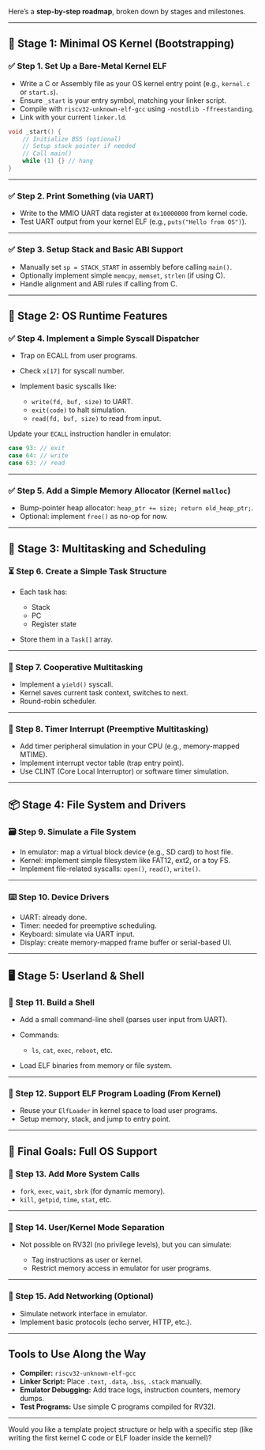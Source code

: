 Here’s a **step-by-step roadmap**, broken down by stages and milestones.

---

## 🧱 Stage 1: Minimal OS Kernel (Bootstrapping)

### ✅ Step 1. Set Up a Bare-Metal Kernel ELF

* Write a C or Assembly file as your OS kernel entry point (e.g., `kernel.c` or `start.s`).
* Ensure `_start` is your entry symbol, matching your linker script.
* Compile with `riscv32-unknown-elf-gcc` using `-nostdlib -ffreestanding`.
* Link with your current `linker.ld`.

```c
void _start() {
    // Initialize BSS (optional)
    // Setup stack pointer if needed
    // Call main()
    while (1) {} // hang
}
```

---

### ✅ Step 2. Print Something (via UART)

* Write to the MMIO UART data register at `0x10000000` from kernel code.
* Test UART output from your kernel ELF (e.g., `puts("Hello from OS")`).

---

### ✅ Step 3. Setup Stack and Basic ABI Support

* Manually set `sp = STACK_START` in assembly before calling `main()`.
* Optionally implement simple `memcpy`, `memset`, `strlen` (if using C).
* Handle alignment and ABI rules if calling from C.

---

## 🧠 Stage 2: OS Runtime Features

### ✅ Step 4. Implement a Simple Syscall Dispatcher

* Trap on ECALL from user programs.
* Check `x[17]` for syscall number.
* Implement basic syscalls like:

  * `write(fd, buf, size)` to UART.
  * `exit(code)` to halt simulation.
  * `read(fd, buf, size)` to read from input.

Update your `ECALL` instruction handler in emulator:

```java
case 93: // exit
case 64: // write
case 63: // read
```

---

### ✅ Step 5. Add a Simple Memory Allocator (Kernel `malloc`)

* Bump-pointer heap allocator: `heap_ptr += size; return old_heap_ptr;`.
* Optional: implement `free()` as no-op for now.

---

## 🧵 Stage 3: Multitasking and Scheduling

### ⏳ Step 6. Create a Simple Task Structure

* Each task has:

  * Stack
  * PC
  * Register state
* Store them in a `Task[]` array.

---

### 🔁 Step 7. Cooperative Multitasking

* Implement a `yield()` syscall.
* Kernel saves current task context, switches to next.
* Round-robin scheduler.

---

### 🧭 Step 8. Timer Interrupt (Preemptive Multitasking)

* Add timer peripheral simulation in your CPU (e.g., memory-mapped MTIME).
* Implement interrupt vector table (trap entry point).
* Use CLINT (Core Local Interruptor) or software timer simulation.

---

## 📦 Stage 4: File System and Drivers

### 🗃️ Step 9. Simulate a File System

* In emulator: map a virtual block device (e.g., SD card) to host file.
* Kernel: implement simple filesystem like FAT12, ext2, or a toy FS.
* Implement file-related syscalls: `open()`, `read()`, `write()`.

---

### ⌨️ Step 10. Device Drivers

* UART: already done.
* Timer: needed for preemptive scheduling.
* Keyboard: simulate via UART input.
* Display: create memory-mapped frame buffer or serial-based UI.

---

## 🖥️ Stage 5: Userland & Shell

### 💬 Step 11. Build a Shell

* Add a small command-line shell (parses user input from UART).
* Commands:

  * `ls`, `cat`, `exec`, `reboot`, etc.
* Load ELF binaries from memory or file system.

---

### 👤 Step 12. Support ELF Program Loading (From Kernel)

* Reuse your `ElfLoader` in kernel space to load user programs.
* Setup memory, stack, and jump to entry point.

---

## 🚀 Final Goals: Full OS Support

### 🎯 Step 13. Add More System Calls

* `fork`, `exec`, `wait`, `sbrk` (for dynamic memory).
* `kill`, `getpid`, `time`, `stat`, etc.

---

### 🎯 Step 14. User/Kernel Mode Separation

* Not possible on RV32I (no privilege levels), but you can simulate:

  * Tag instructions as user or kernel.
  * Restrict memory access in emulator for user programs.

---

### 🎯 Step 15. Add Networking (Optional)

* Simulate network interface in emulator.
* Implement basic protocols (echo server, HTTP, etc.).

---

## Tools to Use Along the Way

* **Compiler:** `riscv32-unknown-elf-gcc`
* **Linker Script:** Place `.text`, `.data`, `.bss`, `.stack` manually.
* **Emulator Debugging:** Add trace logs, instruction counters, memory dumps.
* **Test Programs:** Use simple C programs compiled for RV32I.

---

Would you like a template project structure or help with a specific step (like writing the first kernel C code or ELF loader inside the kernel)?
